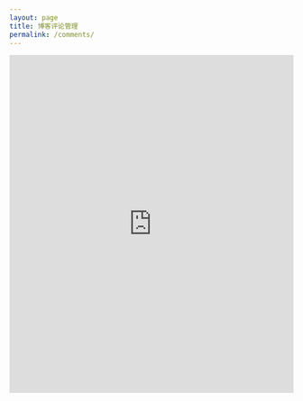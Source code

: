 ```yaml
---
layout: page
title: 博客评论管理
permalink: /comments/
---
```





<iframe width="100%" height="600px"  frameborder="0" src="https://zhuangzhuang.leanapp.cn/comments"></iframe>
